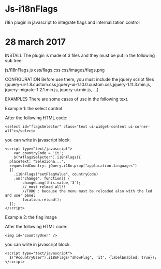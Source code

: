 # Js-i18nFlags
i18n plugin in javascript to integrate flags and internalization control

# 28 march 2017

INSTALL
The plugin is made of 3 files and they must be put in the following sub tree:

  js/i18nFlags.js
  css/flags.css
  css/images/flags.png

CONFIGURATION
Before use them, you must include the jquery script files (jquery-ui-1.8.custom.css,jquery-ui-1.10.0.custom.css,jquery-1.11.3.min.js, jquery-migrate-1.2.1.min.js, jquery-ui.min.js, ...).


EXAMPLES
There are some cases of use in the following text.

Example 1: the select control

After the following HTML code:

	<select id="flagsSelector" class="text ui-widget-content ui-corner-all"></select>

you can write in javascript block:

	<script type="text/javascript">
		var countryCode = 'it';
		$("#flagsSelector").i18nFlags({
      placeText: "Seleziona...", 
      requestedCountry: jQuery.i18n.prop("application.languages")
      })
		.i18nFlags("setFlagValue", countryCode)
		.on("change", function() { 
 			changeLang(this.value,'3'); 
 			// must reload all!!
 			//TODO : because the menu must be reloaded also with the led and user panel
 			location.reload(); 
      });   		
	</script>

Example 2: the flag image

After the following HTML code:

	<img id="countryUser" />

you can write in javascript block:

	<script type="text/javascript">
	  $("#countryUser").i18nFlags("showFlag", 'it', {labelEnabled: true});
	</script>

   
